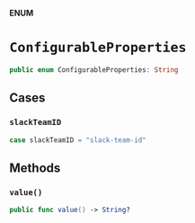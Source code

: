 **ENUM**

# `ConfigurableProperties`

```swift
public enum ConfigurableProperties: String
```

## Cases
### `slackTeamID`

```swift
case slackTeamID = "slack-team-id"
```

## Methods
### `value()`

```swift
public func value() -> String?
```

